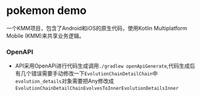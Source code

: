 # pokemon demo
一个KMM项目，包含了Android和iOS的原生代码，使用Kotlin Multiplatform Mobile (KMM)来共享业务逻辑。

### OpenAPI 
* API采用OpenAPi进行代码生成调用`./gradlew openApiGenerate`,代码生成后有几个错误需要手动修改一下`EvolutionChainDetailChain`中`evolution_details`对象需要把Any修改成`EvolutionChainDetailChainEvolvesToInnerEvolutionDetailsInner`
